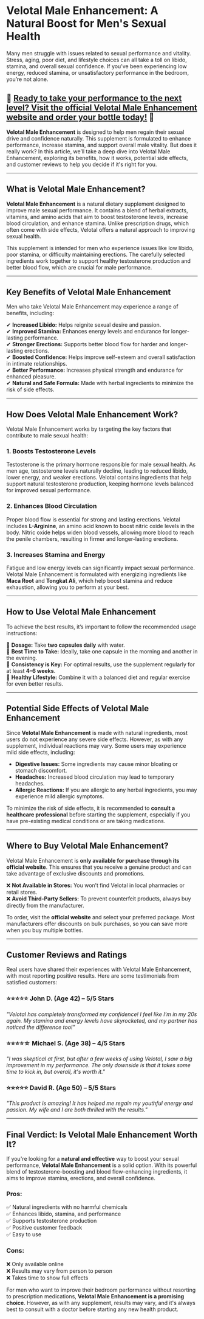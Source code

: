 # Velotal Male Enhancement: A Natural Boost for Men's Sexual Health

Many men struggle with issues related to sexual performance and vitality. Stress, aging, poor diet, and lifestyle choices can all take a toll on libido, stamina, and overall sexual confidence. If you’ve been experiencing low energy, reduced stamina, or unsatisfactory performance in the bedroom, you’re not alone.  

## 🚀 [Ready to take your performance to the next level? Visit the official Velotal Male Enhancement website and order your bottle today!](https://rebrand.ly/velotalmaleenhancement/) 🚀  

**Velotal Male Enhancement** is designed to help men regain their sexual drive and confidence naturally. This supplement is formulated to enhance performance, increase stamina, and support overall male vitality. But does it really work? In this article, we’ll take a deep dive into Velotal Male Enhancement, exploring its benefits, how it works, potential side effects, and customer reviews to help you decide if it's right for you.  

---

## What is Velotal Male Enhancement?  

**Velotal Male Enhancement** is a natural dietary supplement designed to improve male sexual performance. It contains a blend of herbal extracts, vitamins, and amino acids that aim to boost testosterone levels, increase blood circulation, and enhance stamina. Unlike prescription drugs, which often come with side effects, Velotal offers a natural approach to improving sexual health.  

This supplement is intended for men who experience issues like low libido, poor stamina, or difficulty maintaining erections. The carefully selected ingredients work together to support healthy testosterone production and better blood flow, which are crucial for male performance.  

---

## Key Benefits of Velotal Male Enhancement  

Men who take Velotal Male Enhancement may experience a range of benefits, including:  

✔ **Increased Libido:** Helps reignite sexual desire and passion.  
✔ **Improved Stamina:** Enhances energy levels and endurance for longer-lasting performance.  
✔ **Stronger Erections:** Supports better blood flow for harder and longer-lasting erections.  
✔ **Boosted Confidence:** Helps improve self-esteem and overall satisfaction in intimate relationships.  
✔ **Better Performance:** Increases physical strength and endurance for enhanced pleasure.  
✔ **Natural and Safe Formula:** Made with herbal ingredients to minimize the risk of side effects.  

---

## How Does Velotal Male Enhancement Work?  

Velotal Male Enhancement works by targeting the key factors that contribute to male sexual health:  

### 1. Boosts Testosterone Levels  
Testosterone is the primary hormone responsible for male sexual health. As men age, testosterone levels naturally decline, leading to reduced libido, lower energy, and weaker erections. Velotal contains ingredients that help support natural testosterone production, keeping hormone levels balanced for improved sexual performance.  

### 2. Enhances Blood Circulation  
Proper blood flow is essential for strong and lasting erections. Velotal includes **L-Arginine**, an amino acid known to boost nitric oxide levels in the body. Nitric oxide helps widen blood vessels, allowing more blood to reach the penile chambers, resulting in firmer and longer-lasting erections.  

### 3. Increases Stamina and Energy  
Fatigue and low energy levels can significantly impact sexual performance. Velotal Male Enhancement is formulated with energizing ingredients like **Maca Root** and **Tongkat Ali**, which help boost stamina and reduce exhaustion, allowing you to perform at your best.  

---

## How to Use Velotal Male Enhancement  

To achieve the best results, it’s important to follow the recommended usage instructions:  

📌 **Dosage:** Take **two capsules daily** with water.  
📌 **Best Time to Take:** Ideally, take one capsule in the morning and another in the evening.  
📌 **Consistency is Key:** For optimal results, use the supplement regularly for at least **4–6 weeks**.  
📌 **Healthy Lifestyle:** Combine it with a balanced diet and regular exercise for even better results.  

---

## Potential Side Effects of Velotal Male Enhancement  

Since **Velotal Male Enhancement** is made with natural ingredients, most users do not experience any severe side effects. However, as with any supplement, individual reactions may vary. Some users may experience mild side effects, including:  

- **Digestive Issues:** Some ingredients may cause minor bloating or stomach discomfort.  
- **Headaches:** Increased blood circulation may lead to temporary headaches.  
- **Allergic Reactions:** If you are allergic to any herbal ingredients, you may experience mild allergic symptoms.  

To minimize the risk of side effects, it is recommended to **consult a healthcare professional** before starting the supplement, especially if you have pre-existing medical conditions or are taking medications.  

---

## Where to Buy Velotal Male Enhancement?  

Velotal Male Enhancement is **only available for purchase through its official website**. This ensures that you receive a genuine product and can take advantage of exclusive discounts and promotions.  

❌ **Not Available in Stores:** You won’t find Velotal in local pharmacies or retail stores.  
❌ **Avoid Third-Party Sellers:** To prevent counterfeit products, always buy directly from the manufacturer.  

To order, visit the **official website** and select your preferred package. Most manufacturers offer discounts on bulk purchases, so you can save more when you buy multiple bottles.  

---

## Customer Reviews and Ratings  

Real users have shared their experiences with Velotal Male Enhancement, with most reporting positive results. Here are some testimonials from satisfied customers:  

### ⭐⭐⭐⭐⭐ **John D. (Age 42) – 5/5 Stars**  
*"Velotal has completely transformed my confidence! I feel like I’m in my 20s again. My stamina and energy levels have skyrocketed, and my partner has noticed the difference too!"*  

### ⭐⭐⭐⭐☆ **Michael S. (Age 38) – 4/5 Stars**  
*"I was skeptical at first, but after a few weeks of using Velotal, I saw a big improvement in my performance. The only downside is that it takes some time to kick in, but overall, it's worth it."*  

### ⭐⭐⭐⭐⭐ **David R. (Age 50) – 5/5 Stars**  
*"This product is amazing! It has helped me regain my youthful energy and passion. My wife and I are both thrilled with the results."*  

---

## Final Verdict: Is Velotal Male Enhancement Worth It?  

If you're looking for a **natural and effective** way to boost your sexual performance, **Velotal Male Enhancement** is a solid option. With its powerful blend of testosterone-boosting and blood flow-enhancing ingredients, it aims to improve stamina, erections, and overall confidence.  

### **Pros:**  
✅ Natural ingredients with no harmful chemicals  
✅ Enhances libido, stamina, and performance  
✅ Supports testosterone production  
✅ Positive customer feedback  
✅ Easy to use  

### **Cons:**  
❌ Only available online  
❌ Results may vary from person to person  
❌ Takes time to show full effects  

For men who want to improve their bedroom performance without resorting to prescription medications, **Velotal Male Enhancement is a promising choice**. However, as with any supplement, results may vary, and it's always best to consult with a doctor before starting any new health product.  

